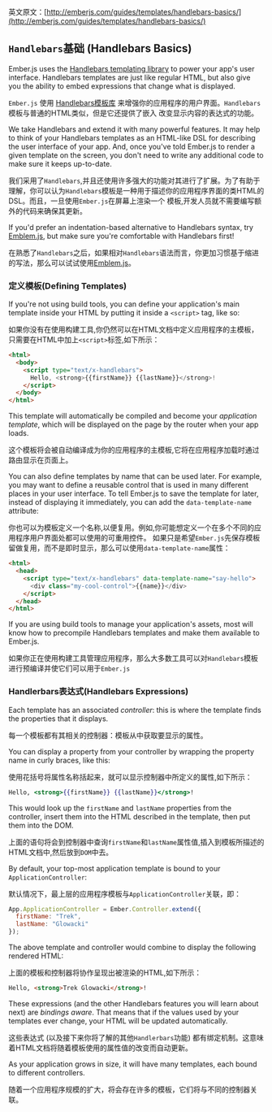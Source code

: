 英文原文：[http://emberjs.com/guides/templates/handlebars-basics/](http://emberjs.com/guides/templates/handlebars-basics/)


## `Handlebars`基础 (Handlebars Basics)

Ember.js uses the [Handlebars templating library](http://www.handlebarsjs.com)
to power your app's user interface. Handlebars templates are just like
regular HTML, but also give you the ability to embed expressions that
change what is displayed.

`Ember.js` 使用 [Handlebars模板库](http://www.handlebarsjs.com)
来增强你的应用程序的用户界面。`Handlebars`模板与普通的HTML类似，但是它还提供了嵌入
改变显示内容的表达式的功能。

We take Handlebars and extend it with many powerful features. It may
help to think of your Handlebars templates as an HTML-like DSL for
describing the user interface of your app. And, once you've told
Ember.js to render a given template on the screen, you don't need to
write any additional code to make sure it keeps up-to-date.

我们采用了`Handlebars`,并且还使用许多强大的功能对其进行了扩展。为了有助于理解，你可以认为`Handlebars`模板是一种用于描述你的应用程序界面的类HTML的DSL。而且，一旦使用`Ember.js`在屏幕上渲染一个
模板,开发人员就不需要编写额外的代码来确保其更新。

If you'd prefer an indentation-based alternative to Handlebars syntax, 
try [Emblem.js](http://www.emblemjs.com), but make sure you're comfortable
with Handlebars first!

在熟悉了`Handlebars`之后，如果相对`Handlebars`语法而言，你更加习惯基于缩进的写法，那么可以试试使用[Emblem.js](http://www.emblemjs.com)。

### 定义模板(Defining Templates)

If you're not using build tools, you can define your application's main
template inside your HTML by putting it inside a `<script>` tag, like so:

如果你没有在使用构建工具,你仍然可以在HTML文档中定义应用程序的主模板，只需要在HTML中加上`<script>`标签,如下所示：

```html
<html>
  <body>
    <script type="text/x-handlebars">
      Hello, <strong>{{firstName}} {{lastName}}</strong>!
    </script>
  </body>
</html>
```

This template will automatically be compiled and become your
_application template_, which will be displayed on the page by the
router when your app loads.

这个模板将会被自动编译成为你的应用程序的主模板,它将在应用程序加载时通过路由显示在页面上。

You can also define templates by name that can be used later. For
example, you may want to define a reusable control that is used in many
different places in your user interface. To tell Ember.js to save the
template for later, instead of displaying it immediately, you can add
the `data-template-name` attribute:

你也可以为模板定义一个名称,以便复用。例如,你可能想定义一个在多个不同的应用程序用户界面处都可以使用的可重用控件。
如果只是希望`Ember.js`先保存模板留做复用，而不是即时显示，那么可以使用`data-template-name`属性：

```html
<html>
  <head>
    <script type="text/x-handlebars" data-template-name="say-hello">
      <div class="my-cool-control">{{name}}</div>
    </script>
  </head>
</html>
```

If you are using build tools to manage your application's assets, most
will know how to precompile Handlebars templates and make them available
to Ember.js.

如果你正在使用构建工具管理应用程序，那么大多数工具可以对`Handlebars`模板进行预编译并使它们可以用于`Ember.js`

### Handlerbars表达式(Handlebars Expressions)

Each template has an associated _controller_: this is where the template 
finds the properties that it displays.

每一个模板都有其相关的控制器：模板从中获取要显示的属性。

You can display a property from your controller by wrapping the property
name in curly braces, like this:

使用花括号将属性名称括起来，就可以显示控制器中所定义的属性,如下所示：

```handlebars
Hello, <strong>{{firstName}} {{lastName}}</strong>!
```

This would look up the `firstName` and `lastName` properties from the
controller, insert them into the HTML described in the template, then
put them into the DOM.

上面的语句将会到控制器中查询`firstName`和`lastName`属性值,插入到模板所描述的HTML文档中,然后放到`DOM`中去。

By default, your top-most application template is bound to your `ApplicationController`:

默认情况下，最上层的应用程序模板与`ApplicationController`关联，即：

```javascript
App.ApplicationController = Ember.Controller.extend({
  firstName: "Trek",
  lastName: "Glowacki"
});
```

The above template and controller would combine to display the following
rendered HTML:

上面的模板和控制器将协作呈现出被渲染的HTML,如下所示：

```html
Hello, <strong>Trek Glowacki</strong>!
```

These expressions (and the other Handlebars features you will learn
about next) are _bindings aware_. That means that if the values used
by your templates ever change, your HTML will be updated automatically.

这些表达式 (以及接下来你将了解的其他`Handlerbars`功能)
都有绑定机制。这意味着HTML文档将随着模板使用的属性值的改变而自动更新。

As your application grows in size, it will have many templates, each
bound to different controllers.

随着一个应用程序规模的扩大，将会存在许多的模板，它们将与不同的控制器关联。
